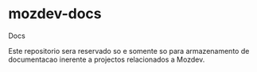 mozdev-docs
===========

Docs 

Este repositorio sera reservado so e somente so para armazenamento de documentacao inerente a projectos relacionados a Mozdev.
